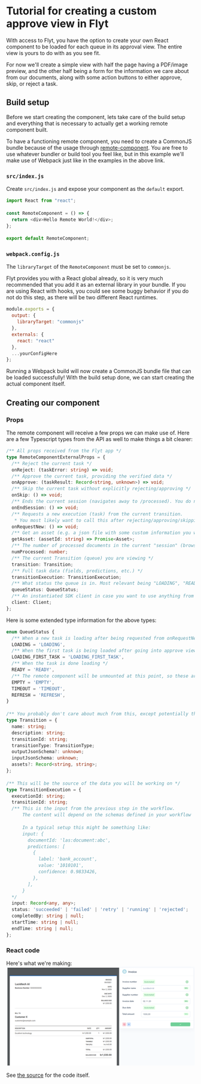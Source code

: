 # Tutorial for creating a custom approve view in Flyt

With access to Flyt, you have the option to create your own React component to be loaded for each queue in its approval view.
The entire view is yours to do with as you see fit.

For now we'll create a simple view with half the page having a PDF/image preview, and the other half being a form
for the information we care about from our documents, along with some action buttons to either approve, skip, or reject a task.

## Build setup

Before we start creating the component, lets take care of the build setup and everything that is necessary to actually get a working remote component built.

To have a functioning remote component, you need to create a CommonJS bundle because of the usage through [remote-component](https://github.com/Paciolan/remote-component).
You are free to use whatever bundler or build tool you feel like, but in this example we'll make use of Webpack just like in the examples in the above link.

### `src/index.js`

Create `src/index.js` and expose your component as the `default` export.

```javascript
import React from "react";

const RemoteComponent = () => {
  return <div>Hello Remote World!</div>;
};

export default RemoteComponent;
```

### `webpack.config.js`

The `libraryTarget` of the `RemoteComponent` must be set to `commonjs`.

Flyt provides you with a React global already, so it is very much recommended that you add it as an external library in your bundle.
If you are using React with hooks, you could see some buggy behavior if you do not do this step, as there will be two different React runtimes.


```javascript
module.exports = {
  output: {
    libraryTarget: "commonjs"
  },
  externals: {
    react: "react"
  },
  ...yourConfigHere
};
```

Running a Webpack build will now create a CommonJS bundle file that can be loaded successfully! With the build setup done, we can start creating the actual component itself.

## Creating our component

### Props
The remote component will receive a few props we can make use of. Here are a few Typescript types from the API as well to make things a bit clearer:

```ts
/** All props received from the Flyt app */
type RemoteComponentExternalProps = {
  /** Reject the current task */
  onReject: (taskError: string) => void;
  /** Approve the current task, providing the verified data */
  onApprove: (taskResult: Record<string, unknown>) => void;
  /** Skip the current task without explicitly rejecting/approving */
  onSkip: () => void;
  /** Ends the current session (navigates away to /processed). You do not need to use this. */
  onEndSession: () => void;
  /** Requests a new execution (task) from the current transition.
   * You most likely want to call this after rejecting/approving/skipping, in order to get a new execution */
  onRequestNew: () => void;
  /** Get an asset (e.g. a json file with some custom information you want to fetch) */
  getAsset: (assetId: string) => Promise<Asset>;
  /** The number of processed documents in the current "session" (browsing session without reloads) */
  numProcessed: number;
  /** The current Transition (queue) you are viewing */
  transition: Transition;
  /** Full task data (fields, predictions, etc.) */
  transitionExecution: TransitionExecution;
  /** What status the queue is in. Most relevant being "LOADING", "READY" in this case */
  queueStatus: QueueStatus;
  /** An instantiated SDK client in case you want to use anything from the SDK directly */
  client: Client;
};
```
Here is some extended type information for the above types:

```ts
enum QueueStatus {
  /** When a new task is loading after being requested from onRequestNew above */
  LOADING = 'LOADING',
  /** When the first task is being loaded after going into approve view */
  LOADING_FIRST_TASK = 'LOADING_FIRST_TASK',
  /** When the task is done loading */
  READY = 'READY',
  /** The remote component will be unmounted at this point, so these are not much use for you */
  EMPTY = 'EMPTY',
  TIMEOUT = 'TIMEOUT',
  REFRESH = 'REFRESH',
}

/** You probably don't care about much from this, except potentially the name and assets */
type Transition = {
  name: string;
  description: string;
  transitionId: string;
  transitionType: TransitionType;
  outputJsonSchema?: unknown;
  inputJsonSchema: unknown;
  assets?: Record<string, string>;
};

/** This will be the source of the data you will be working on */
type TransitionExecution = {
  executionId: string;
  transitionId: string;
  /** This is the input from the previous step in the workflow.
      The content will depend on the schemas defined in your workflow
    
      In a typical setup this might be something like:
      input: {
        documentId: 'las:document:abc',
        predictions: [
          {
            label: 'bank_account',
            value: '1010101',
            confidence: 0.9833426,
          },
        ],
      }
  */
  input: Record<any, any>;
  status: 'succeeded' | 'failed' | 'retry' | 'running' | 'rejected';
  completedBy: string | null;
  startTime: string | null;
  endTime: string | null;
};

```

### React code

Here's what we're making:
![Screenshot](../.gitbook/assets/remote.png)

See [the source](https://github.com/LucidtechAI/las-docs/tree/master/tutorials/simple-demo/frontend/src/) for the code itself.
